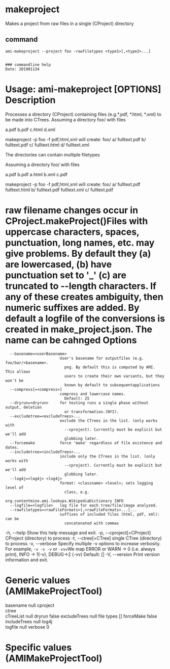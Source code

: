 # makeproject

Makes a project from raw files in a single (CProject) directory

## command
```
ami-makeproject --project foo -rawfiletypes <type1>[,<type2>...]


### commandline help
Date: 201901134

```
Usage: ami-makeproject [OPTIONS]
Description
===========
Processes a directory (CProject) containing files (e.g.*.pdf, *.html, *.xml) to
be made into CTrees.
Assuming a directory foo/ with files

  a.pdf
  b.pdf
  c.html
  d.xml

makeproject -p foo -f pdf,html,xml
will create:
foo/
  a/
    fulltext.pdf
  b/
    fulltext.pdf
  c/
    fulltext.html
  d/
    fulltext.xml

The directories can contain multiple filetypes

Assuming a directory foo/ with files

  a.pdf
  b.pdf
  a.html
  b.xml
  c.pdf

makeproject -p foo -f pdf,html,xml
will create:
foo/
  a/
    fulltext.pdf
    fulltext.html
  b/
    fulltext.pdf
    fulltext.xml
  c/
    fulltext.pdf

 raw filename changes occur in CProject.makeProject()Files with uppercase
characters, spaces, punctuation, long names, etc. may give problems. By default
they
(a) are lowercased,
(b) have punctuation set to '_'
(c) are truncated to --length characters.
 If any of these creates ambiguity, then numeric suffixes are added. By default
a logfile of the conversions is created in make_project.json. The name can be
cahnged
Options
=======
      --basename=<userBasename>
                            User's basename for outputfiles (e.g. foo/bar/<basename>.
                              png. By default this is computed by AMI. This allows
                              users to create their own variants, but they won't be
                              known by default to subsequentapplications
      --compress[=<compress>]
                            compress and lowercase names.
                              Default: 25
      --dryrun=<dryrun>     for testing runs a single phase without output, deletion
                              or transformation.(NYI).
      --excludetree=<excludeTrees>...
                            exclude the CTrees in the list. (only works with
                              --cproject). Currently must be explicit but we'll add
                              globbing later.
      --forcemake           force 'make' regardless of file existence and dates.
      --includetree=<includeTrees>...
                            include only the CTrees in the list. (only works with
                              --cproject). Currently must be explicit but we'll add
                              globbing later.
      --log4j=<log4j> <log4j>
                            format: <classname> <level>; sets logging level of
                              class, e.g.
                             org.contentmine.ami.lookups.WikipediaDictionary INFO
      --logfile=<logfile>   log file for each tree/file/image analyzed.
      --rawfiletypes=<rawFileFormats>[,<rawFileFormats>...]...
                            suffixes of included files (html, pdf, xml): can be
                              concatenated with commas
  -h, --help                Show this help message and exit.
  -p, --cproject[=CProject] CProject (directory) to process
  -t, --ctree[=CTree]       single CTree (directory) to process
  -v, --verbose             Specify multiple -v options to increase verbosity.
                            For example, `-v -v -v` or `-vvv`We map ERROR or WARN ->
                              0 (i.e. always print), INFO -> 1(-v), DEBUG->2 (-vv)
                              Default: []
  -V, --version             Print version information and exit.

Generic values (AMIMakeProjectTool)
================================
basename            null
cproject            
ctree               
cTreeList           null
dryrun              false
excludeTrees        null
file types          []
forceMake           false
includeTrees        null
log4j               
logfile             null
verbose             0

Specific values (AMIMakeProjectTool)
================================
```
